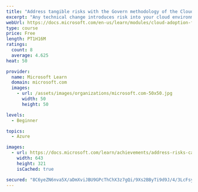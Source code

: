 ```yaml
---
title: "Address tangible risks with the Govern methodology of the Cloud Adoption Framework for Azure"
excerpt: "Any technical change introduces risk into your cloud environment. Learn how to evaluate those risks and implement guardrails to keep you safe as you adopt the cloud."
webUrl: https://docs.microsoft.com/en-us/learn/modules/cloud-adoption-framework-govern/
type: course
price: Free
length: PT1H16M
ratings:
  count: 8
  average: 4.625
heat: 50

provider:
  name: Microsoft Learn
  domain: microsoft.com
  images:
    - url: /assets/images/organizations/microsoft.com-50x50.jpg
      width: 50
      height: 50

levels:
  - Beginner

topics:
  - Azure

images:
  - url: https://docs.microsoft.com/learn/achievements/address-risks-caf-govern-social.png
    width: 643
    height: 321
    isCached: true

secured: "8C6yeZN6nva5X/aDmXviJBU9GPcThChX3z7gQi/9Xs2BByTi9d9J/4/3LcFsy1BYOcBZr1PRWfI9RmsDbTMqX8KLgNeiGm3lFkOGEMW2JT7g4Mre+ZmdJGlUiOzflldg8A0c/We9IiMkYFn+gcaeNeTa0j9fTLoKDmZ8g3LjyPKBtvr+wzOInn5H5bpjK/atV6w7sWKzOnZZyG7rwvP+fz1r6i+SBj/X7DkBwJCjbop/kA6RzORR3bkPX7GRHCA/9fHYS2e8io+OGR+Z2RZZy9maC++HOY8Gan20xCAMnmXevhytwXAwhhpmtqpunD0EjnqKpQNoki8bw01QHbFVHKdVzHT0R9w28o5/jURPUgdcvCA/OeATme4Fx6GXKDQFiraqqq7wYWRs2cBx3kqHOmIdHB6yLyMO64Nc5956OUg=;9QTJFE9ZPq+7w+I5w0JQqg=="
---
```


